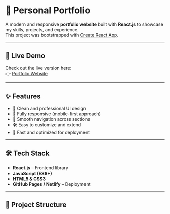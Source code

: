 # 💼 Personal Portfolio

A modern and responsive **portfolio website** built with **React.js** to showcase my skills, projects, and experience.  
This project was bootstrapped with [Create React App](https://github.com/facebook/create-react-app).

---

## 🔗 Live Demo
Check out the live version here:  
👉 [Portfolio Website](https://digeesh038.github.io/portfolio-1) 

---

## ✨ Features
- 🎨 Clean and professional UI design  
- 📱 Fully responsive (mobile-first approach)  
- 🔗 Smooth navigation across sections  
- 🛠️ Easy to customize and extend  
- 🚀 Fast and optimized for deployment  

---

## 🛠️ Tech Stack
- **React.js** – Frontend library  
- **JavaScript (ES6+)**  
- **HTML5 & CSS3**  
- **GitHub Pages / Netlify** – Deployment  

---

## 📂 Project Structure
